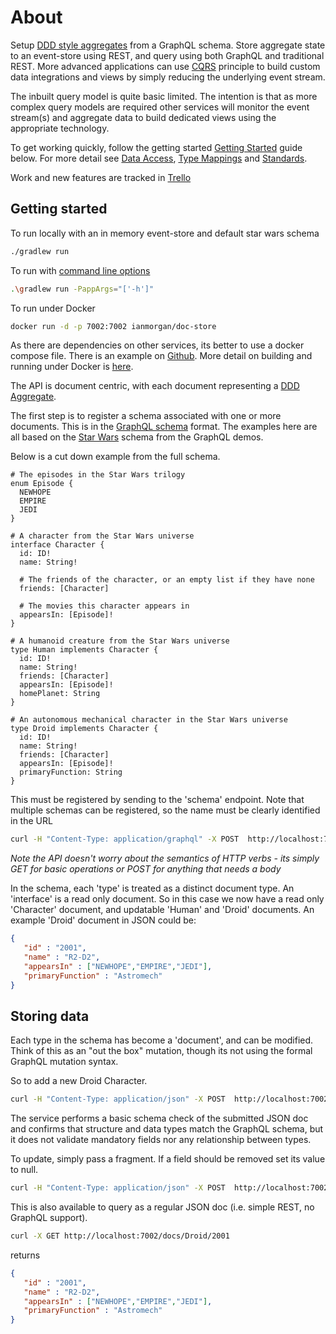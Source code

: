 # About


Setup [DDD style aggregates](https://martinfowler.com/bliki/DDD_Aggregate.html) from a GraphQL schema. 
Store aggregate state to an event-store using REST, and query using both GraphQL 
and traditional REST. More advanced applications can use [CQRS](https://www.martinfowler.com/bliki/CQRS.html)
principle to build custom data integrations and views by simply reducing 
the underlying event stream.
 
The inbuilt query model is quite basic limited. The intention is that as more complex query models are 
required other services will monitor the event stream(s) and aggregate data to build dedicated views 
using the appropriate technology.

To get working quickly, follow the getting started [Getting Started](#getting-started) guide below. For more 
detail see [Data Access](daos), [Type Mappings](typeMappings) and [Standards](standards).

Work and new features are tracked in [Trello](https://trello.com/b/5lXXr7jc/doc-store) 


## Getting started 


To run locally with an in memory event-store and default star wars schema

```bash
./gradlew run
```

To run with [command line options](commandLineOptions)

```bash
.\gradlew run -PappArgs="['-h']"
```



To run under Docker 

```bash
docker run -d -p 7002:7002 ianmorgan/doc-store
```

As there are dependencies on other services, its better to use a docker compose file. There is 
an example on [Github](https://github.com/ianmorgan/docker-stacks/tree/master/doc-store-starwars). 
More detail on building and running under Docker is [here](docker).


The API is document centric, 
with each document representing a [DDD Aggregate](https://martinfowler.com/bliki/DDD_Aggregate.html). 

The first step is to register a schema associated with one or more documents. This is in the [GraphQL schema](http://graphql.org/learn/schema/)
format. The examples here are all based on the [Star Wars](https://github.com/apollographql/starwars-server/blob/master/data/swapiSchema.js) 
schema from the GraphQL demos.

Below is a cut down example from the full schema.

```
# The episodes in the Star Wars trilogy
enum Episode {
  NEWHOPE
  EMPIRE
  JEDI
}

# A character from the Star Wars universe
interface Character {
  id: ID!
  name: String!

  # The friends of the character, or an empty list if they have none
  friends: [Character]

  # The movies this character appears in
  appearsIn: [Episode]!
}

# A humanoid creature from the Star Wars universe
type Human implements Character {
  id: ID!
  name: String!
  friends: [Character]
  appearsIn: [Episode]!
  homePlanet: String
}

# An autonomous mechanical character in the Star Wars universe
type Droid implements Character {
  id: ID!
  name: String!
  friends: [Character]
  appearsIn: [Episode]!
  primaryFunction: String
}
```

This must be registered by sending to the 'schema' endpoint. Note that multiple schemas can be registered, so 
the name must be clearly identified in the URL 

```bash
curl -H "Content-Type: application/graphql" -X POST  http://localhost:7002/schema/starwars -d @starwars.schema
``` 

_Note the API doesn't worry about the semantics of HTTP verbs - its simply GET for basic operations 
or POST for anything that needs a body_


In the schema, each 'type' is treated as a distinct document type. An 'interface' is a read only document. So in this case we now have 
a read only 'Character' document, and updatable 'Human' and 'Droid' documents. An example 'Droid' 
document in JSON could be:

```json
{
   "id" : "2001",
   "name" : "R2-D2",
   "appearsIn" : ["NEWHOPE","EMPIRE","JEDI"],
   "primaryFunction" : "Astromech"
}
```


## Storing data 

Each type in the schema has become a 'document', and can be modified. Think of this as an "out the box" mutation,
though its not using the formal GraphQL mutation syntax.

So to add a new Droid Character. 

```bash
curl -H "Content-Type: application/json" -X POST  http://localhost:7002/docs/Droid -d '{ "id" : "2001",  "name": "R2-D2","appearsIn": ["NEWHOPE","EMPIRE","JEDI"] }'
```

The service performs a basic schema check of the submitted JSON doc and confirms that structure and 
data types match the GraphQL schema, but it does not validate mandatory fields nor any relationship between 
types. 

To update, simply pass a fragment. If a field should be removed set its value to null. 

 
 ```bash
 curl -H "Content-Type: application/json" -X POST  http://localhost:7002/docs/Droid -d '{ "id" : "2001", "primaryFunction" : "Astromech" }'
 ```

This is also available to query as a regular JSON doc (i.e. simple REST, no GraphQL support).

 
```bash
curl -X GET http://localhost:7002/docs/Droid/2001
```

returns 

```json
{
   "id" : "2001",
   "name" : "R2-D2",
   "appearsIn" : ["NEWHOPE","EMPIRE","JEDI"],
   "primaryFunction" : "Astromech"
}
```